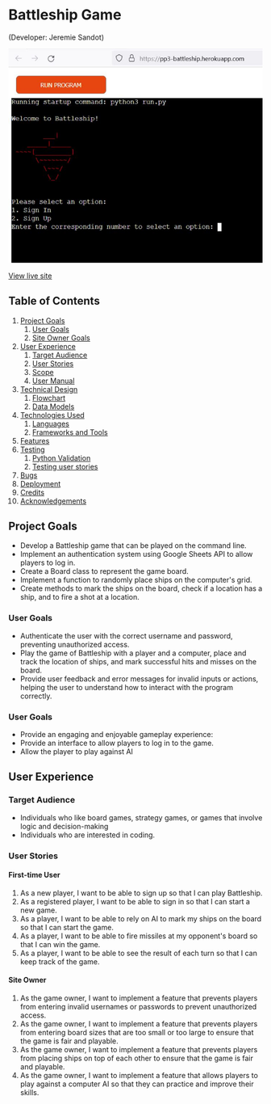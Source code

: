 # Battleship Game 
(Developer: Jeremie Sandot)

![Mockup FMS](docs/mockup/mockup.jpg)

[View live site](https://pp3-battleship.herokuapp.com/)

## Table of Contents

1. [Project Goals](#project-goals)
    1. [User Goals](#user-goals)
    2. [Site Owner Goals](#site-owner-goals)
2. [User Experience](#user-experience)
    1. [Target Audience](#target-audience)
    2. [User Stories](#user-stories)
    3. [Scope](#scope)
    4. [User Manual](#user-manual)
3. [Technical Design](#technical-design)
    1. [Flowchart](#flowchart)
    2. [Data Models](#data-models)   
4. [Technologies Used](#technologies-used)
    1. [Languages](#languages)
    2. [Frameworks and Tools](#frameworks-and-tools)
5. [Features](#features)
6. [Testing](#validation)
    1. [Python Validation](#Python-validation)
    2. [Testing user stories](#testing-user-stories)
8. [Bugs](#Bugs)
10. [Deployment](#deployment)
11. [Credits](#credits)
12. [Acknowledgements](#acknowledgements)

## Project Goals 

- Develop a Battleship game that can be played on the command line.
- Implement an authentication system using Google Sheets API to allow players to log in. 
- Create a Board class to represent the game board.
- Implement a function to randomly place ships on the computer's grid.
- Create methods to mark the ships on the board, check if a location has a ship, and to fire a shot at a location.

### User Goals
- Authenticate the user with the correct username and password, preventing unauthorized access.
- Play the game of Battleship with a player and a computer, place and track the location of       ships, and mark successful hits and misses on the board.
- Provide user feedback and error messages for invalid inputs or actions, helping the user to understand how to interact with the program correctly.

### User Goals
- Provide an engaging and enjoyable gameplay experience: 
- Provide an interface to allow players to log in to the game.
- Allow the player to play against AI

## User Experience

### Target Audience
- Individuals who like board games, strategy games, or games that involve logic and decision-making
- Individuals who are interested in coding.


### User Stories

#### First-time User 
1.	As a new player, I want to be able to sign up so that I can play Battleship.
2.	As a registered player, I want to be able to sign in so that I can start a new game.
3.	As a player, I want to be able to rely on AI to mark my ships on the board so that I can start the game.
4.	As a player, I want to be able to fire missiles at my opponent's board so that I can win the game.
5.	As a player, I want to be able to see the result of each turn so that I can keep track of the game.

#### Site Owner
1.	As the game owner, I want to implement a feature that prevents players from entering invalid usernames or passwords to prevent unauthorized access.
2.	As the game owner, I want to implement a feature that prevents players from entering board sizes that are too small or too large to ensure that the game is fair and playable.
3.	As the game owner, I want to implement a feature that prevents players from placing ships on top of each other to ensure that the game is fair and playable.
5.	As the game owner, I want to implement a feature that allows players to play against a computer AI so that they can practice and improve their skills.
